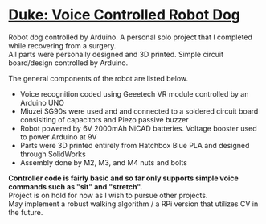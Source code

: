 # [Duke: Voice Controlled Robot Dog](https://asjchoi.wixsite.com/portfolio/voice-respondent-robot-dog-lupus)

Robot dog controlled by Arduino. A personal solo project that I completed while recovering from a surgery.  
All parts were personally designed and 3D printed. Simple circuit board/design controlled by Arduino.  

The general components of the robot are listed below.  
- Voice recognition coded using Geeetech VR module controlled by an Arduino UNO <br/>
- Miuzei SG90s were used and and connected to a soldered circuit board consisiting of capacitors and Piezo passive buzzer <br/>
- Robot powered by 6V 2000mAh NiCAD batteries. Voltage booster used to power Arduino at 9V <br/>
- Parts were 3D printed entirely from Hatchbox Blue PLA and designed through SolidWorks <br/>
- Assembly done by M2, M3, and M4 nuts and bolts <br/>

**Controller code is fairly basic and so far only supports simple voice commands such as "sit" and "stretch".**  
Project is on hold for now as I wish to pursue other projects.  
May implement a robust walking algorithm / a RPi version that utilizes CV in the future.  

